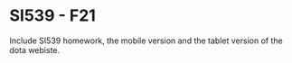 # SI539 - F21
Include SI539 homework, the mobile version and the tablet version of the dota webiste.
